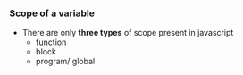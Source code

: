### Scope of a variable
- There are only **three types** of scope present in javascript 
    - function
    - block
    - program/ global